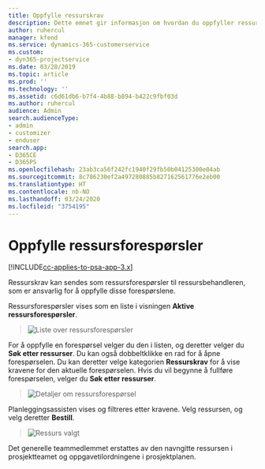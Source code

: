 ```yaml
---
title: Oppfylle ressurskrav
description: Dette emnet gir informasjon om hvordan du oppfyller ressurskrav.
author: ruhercul
manager: kfend
ms.service: dynamics-365-customerservice
ms.custom:
- dyn365-projectservice
ms.date: 03/28/2019
ms.topic: article
ms.prod: ''
ms.technology: ''
ms.assetid: c6d61db6-b7f4-4b88-b894-b422c9fbf03d
ms.author: ruhercul
audience: Admin
search.audienceType:
- admin
- customizer
- enduser
search.app:
- D365CE
- D365PS
ms.openlocfilehash: 23ab3ca56f242fc1940f29fb50b04125300e04ab
ms.sourcegitcommit: 8c786230ef2a497280885b827162561776e2eb00
ms.translationtype: HT
ms.contentlocale: nb-NO
ms.lasthandoff: 03/24/2020
ms.locfileid: "3754195"
---
```

# <a name="fulfilling-resource-requests"></a>Oppfylle ressursforespørsler

[!INCLUDE[cc-applies-to-psa-app-3.x](../includes/cc-applies-to-psa-app-3x.md)]

Ressurskrav kan sendes som ressursforespørsler til ressursbehandleren, som er ansvarlig for å oppfylle disse forespørslene.

Ressursforespørsler vises som en liste i visningen **Aktive ressursforespørsler**.

> ![Liste over ressursforespørsler](media/Resource-Management-image59.png)

For å oppfylle en forespørsel velger du den i listen, og deretter velger du **Søk etter ressurser**. Du kan også dobbeltklikke en rad for å åpne forespørselen. Du kan deretter velge kategorien **Ressurskrav** for å vise kravene for den aktuelle forespørselen. Hvis du vil begynne å fullføre forespørselen, velger du **Søk etter ressurser**.

> ![Detaljer om ressursforespørsel](media/Resource-Management-image60.png)

Planleggingsassisten vises og filtreres etter kravene. Velg ressursen, og velg deretter **Bestill**.

> ![Ressurs valgt](media/Resource-Management-image61.png)

Det generelle teammedlemmet erstattes av den navngitte ressursen i prosjektteamet og oppgavetilordningene i prosjektplanen.
